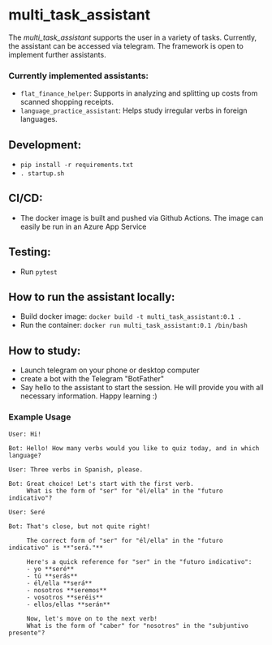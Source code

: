 # multi_task_assistant
The *multi_task_assistant* supports the user in a variety of tasks. Currently, the assistant can be accessed via telegram. The framework is open to implement further assistants. 

### Currently implemented assistants:
- `flat_finance_helper`: Supports in analyzing and splitting up costs from scanned shopping receipts.
- `language_practice_assistant`: Helps study irregular verbs in foreign languages.

## Development:
- `pip install -r requirements.txt`
- `. startup.sh`

## CI/CD:
- The docker image is built and pushed via Github Actions. The image can easily be run in an Azure App Service

## Testing:
- Run `pytest`

## How to run the assistant locally:
- Build docker image: `docker build -t multi_task_assistant:0.1 .` 
- Run the container: `docker run multi_task_assistant:0.1 /bin/bash`

## How to study:
- Launch telegram on your phone or desktop computer
- create a bot with the Telegram "BotFather"
- Say hello to the assistant to start the session. He will provide you with all necessary information. Happy learning :)

### Example Usage

```plaintext
User: Hi!  

Bot: Hello! How many verbs would you like to quiz today, and in which language?  

User: Three verbs in Spanish, please.  

Bot: Great choice! Let's start with the first verb.  
     What is the form of "ser" for "él/ella" in the "futuro indicativo"?  

User: Seré  

Bot: That's close, but not quite right!  

     The correct form of "ser" for "él/ella" in the "futuro indicativo" is **"será."**  

     Here's a quick reference for "ser" in the "futuro indicativo":
     - yo **seré**
     - tú **serás**
     - él/ella **será**
     - nosotros **seremos**
     - vosotros **seréis**
     - ellos/ellas **serán**

     Now, let's move on to the next verb!  
     What is the form of "caber" for "nosotros" in the "subjuntivo presente"?  
